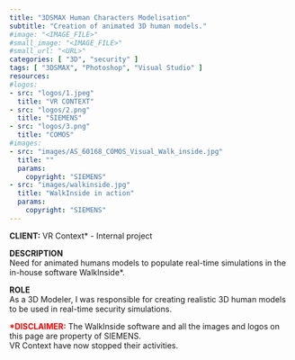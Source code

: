 ```yaml
---
title: "3DSMAX Human Characters Modelisation"
subtitle: "Creation of animated 3D human models."
#image: "<IMAGE_FILE>"
#small_image: "<IMAGE_FILE>"
#small_url: "<URL>"
categories: [ "3D", "security" ]
tags: [ "3DSMAX", "Photoshop", "Visual Studio" ]
resources:
#logos:
- src: "logos/1.jpeg"
  title: "VR CONTEXT"
- src: "logos/2.png"
  title: "SIEMENS"
- src: "logos/3.png"
  title: "COMOS"
#images:
- src: "images/AS_60168_COMOS_Visual_Walk_inside.jpg"
  title: ""
  params:
    copyright: "SIEMENS"
- src: "images/walkinside.jpg"
  title: "WalkInside in action"
  params:
    copyright: "SIEMENS"
---
```


<b>CLIENT:</b> VR Context* - Internal project<br>

<b>DESCRIPTION</b><br>
Need for animated humans models to populate real-time simulations in the in-house software WalkInside*.<br>

<b>ROLE</b><br>
As a 3D Modeler, I was responsible for creating realistic 3D human models to be used in real-time security simulations.<br>

<b style="color: red;">*DISCLAIMER:</b> The WalkInside software and all the images and logos on this page are property of SIEMENS.<br>
VR Context have now stopped their activities.<br>
